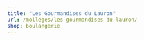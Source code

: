 ```yaml
---
title: "Les Gourmandises du Lauron"
url: /molleges/les-gourmandises-du-lauron/
shop: boulangerie
---
```

